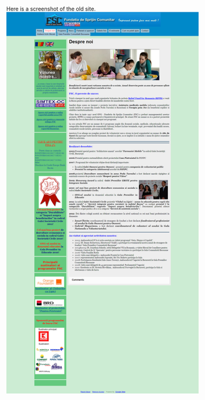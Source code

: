 Here is a screenshot of the old site.
![alt tag](https://github.com/andreea-cosa/Fsc-website/blob/master/capture.jpg?raw=true)
